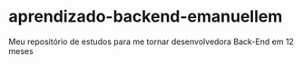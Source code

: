 # aprendizado-backend-emanuellem
Meu repositório de estudos para me tornar desenvolvedora Back-End em 12 meses
